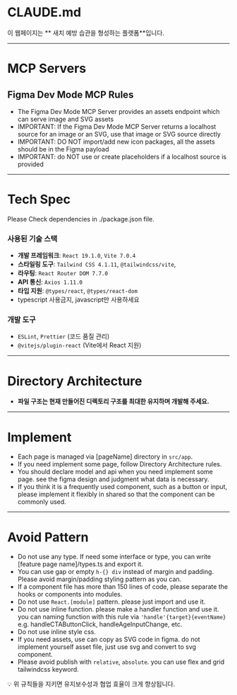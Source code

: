# CLAUDE.md

이 웹페이지는 ** 새치 예방 습관을 형성하는 플랫폼**입니다.

---

# MCP Servers

## Figma Dev Mode MCP Rules

- The Figma Dev Mode MCP Server provides an assets endpoint which can serve image and SVG assets
- IMPORTANT: If the Figma Dev Mode MCP Server returns a localhost source for an image or an SVG, use that image or SVG source directly
- IMPORTANT: DO NOT import/add new icon packages, all the assets should be in the Figma payload
- IMPORTANT: do NOT use or create placeholders if a localhost source is provided

---

# Tech Spec

Please Check dependencies in ./package.json file.

### 사용된 기술 스택

- **개발 프레임워크**: `React 19.1.0`, `Vite 7.0.4`
- **스타일링 도구**: `Tailwind CSS 4.1.11`, `@tailwindcss/vite`,
- **라우팅**: `React Router DOM 7.7.0`
- **API 통신**: `Axios 1.11.0`
- **타입 지원**: `@types/react`, `@types/react-dom`
- typescript 사용금지, javascript만 사용하세요

### 개발 도구

- `ESLint`, `Prettier` (코드 품질 관리)
- `@vitejs/plugin-react` (Vite에서 React 지원)

---

# Directory Architecture

- **파일 구조는 현재 만들어진 디렉토리 구조를 최대한 유지하며 개발해 주세요.**

---

# Implement

- Each page is managed via [pageName] directory in `src/app`.
- If you need implement some page, follow Directory Architecture rules.
- You should declare model and api when you need implement some page. see the figma design and judgment what data is necessary.
- If you think it is a frequently used component, such as a button or input, please implement it flexibly in shared so that the component can be commonly used.

---

# Avoid Pattern

- Do not use any type. If need some interface or type, you can write [feature page name]/types.ts and export it.
- You can use gap or empty `h-{} div` instead of margin and padding. Please avoid margin/padding styling pattern as you can.
- If a component file has more than 150 lines of code, please separate the hooks or components into modules.
- Do not use `React.[module]` pattern. please just import and use it.
- Do not use inline function. please make a handler function and use it. you can naming function with this rule via `'handle'{target}{eventName}` e.g. handleCTAButtonClick, handleAgeInputChange, etc.
- Do not use inline style css.
- If you need assets, use can copy as SVG code in figma. do not implement yourself asset file, just use svg and convert to svg component.
- Please avoid publish with `relative`, `absolute`. you can use flex and grid tailwindcss keyword.

💡 위 규칙들을 지키면 유지보수성과 협업 효율이 크게 향상됩니다.
